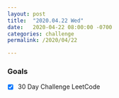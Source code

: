 ```yaml
---
layout: post
title:  "2020.04.22 Wed"
date:   2020-04-22 08:00:00 -0700
categories: challenge
permalink: /2020/04/22

---
```


### Goals
- [x] 30 Day Challenge LeetCode

&nbsp;

